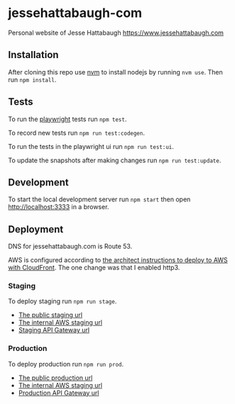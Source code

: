 # jessehattabaugh-com

Personal website of Jesse Hattabaugh <https://www.jessehattabaugh.com>

## Installation

After cloning this repo use [nvm](https://github.com/nvm-sh/nvm#installing-and-updating) to install nodejs by running `nvm use`. Then run `npm install`.

## Tests

To run the [playwright](https://playwright.dev/docs/intro) tests run `npm test`.

To record new tests run `npm run test:codegen`.

To run the tests in the playwright ui run `npm run test:ui`.

To update the snapshots after making changes run `npm run test:update`.

## Development

To start the local development server run `npm start` then open [http://localhost:3333](http://localhost:3333) in a browser.

## Deployment

DNS for jessehattabaugh.com is Route 53.

AWS is configured according to [the architect instructions to deploy to AWS with CloudFront](https://arc.codes/docs/en/guides/domains/registrars/route53-and-cloudfront). The one change was that I enabled http3.

### Staging

To deploy staging run `npm run stage`.

-   [The public staging url](https://staging.jessehattabaugh.com)
-   [The internal AWS staging url](https://q4mdjvrxu0.execute-api.us-east-1.amazonaws.com)
-   [Staging API Gateway url](https://d-wkx1pw21j6.execute-api.us-east-1.amazonaws.com)

### Production

To deploy production run `npm run prod`.

-   [The public production url](https://jessehattabaugh.com)
-   [The internal AWS staging url](https://rba5mrs9pb.execute-api.us-east-1.amazonaws.com)
-   [Production API Gateway url](https://rba5mrs9pb.execute-api.us-east-1.amazonaws.com/)
